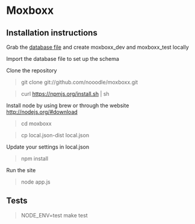 # Moxboxx

## Installation instructions

Grab the [database file](http://dl.dropbox.com/u/1913694/moxboxx/moxboxx_prod_2014-05-07.sql) and create moxboxx_dev and moxboxx_test locally

Import the database file to set up the schema

Clone the repository

> git clone git://github.com/nooodle/moxboxx.git

> curl https://npmjs.org/install.sh | sh

Install node by using brew or through the website http://nodejs.org/#download

> cd moxboxx

> cp local.json-dist local.json

Update your settings in local.json

> npm install

Run the site

> node app.js

## Tests

> NODE_ENV=test make test
